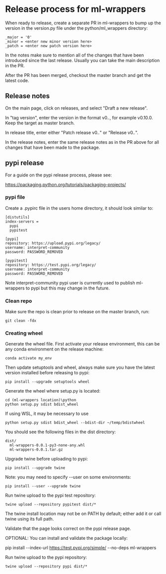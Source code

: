 # Release process for ml-wrappers

When ready to release, create a separate PR in ml-wrappers to bump up the version in the version.py file under the python/ml_wrappers directory:

```
_major = '0'
_minor = <enter new minor version here>
_patch = <enter new patch version here>
```

In the notes make sure to mention all of the changes that have been introduced since the last release.  Usually you can take the main description in the PR.

After the PR has been merged, checkout the master branch and get the latest code.

## Release notes

On the main page, click on releases, and select "Draft a new release".

In "tag version", enter the version in the format v0.*.*, for example v0.10.0.  Keep the target as master branch.

In release title, enter either "Patch release v0.*.*" or "Release v0.*.*".

In the release notes, enter the same release notes as in the PR above for all changes that have been made to the package.

## pypi release

For a guide on the pypi release process, please see:

https://packaging.python.org/tutorials/packaging-projects/

### pypi file

Create a .pypirc file in the users home directory, it should look similar to:

```
[distutils]
index-servers =
  pypi
  pypitest

[pypi]
repository: https://upload.pypi.org/legacy/
username: interpret-community
password: PASSWORD_REMOVED

[pypitest]
repository: https://test.pypi.org/legacy/
username: interpret-community
password: PASSWORD_REMOVED
```

Note interpret-community pypi user is currently used to publish ml-wrappers to pypi but this may change in the future.

### Clean repo

Make sure the repo is clean prior to release on the master branch, run:

```
git clean -fdx
```

### Creating wheel

Generate the wheel file.  First activate your release environment, this can be any conda environment on the release machine:
```
conda activate my_env
```
Then update setuptools and wheel, always make sure you have the latest version installed before releasing to pypi:
```
pip install --upgrade setuptools wheel
```
Generate the wheel where setup.py is located:
```
cd (ml-wrappers location)\python
python setup.py sdist bdist_wheel
```
If using WSL, it may be necessary to use
```
python setup.py sdist bdist_wheel --bdist-dir ~/temp/bdistwheel
```
You should see the following files in the dist directory:
```
dist/
  ml-wrappers-0.0.1-py3-none-any.whl
  ml-wrappers-0.0.1.tar.gz
```

Upgrade twine before uploading to pypi:
```
pip install --upgrade twine
```

Note: you may need to specify --user on some environments:
```
pip install --user --upgrade twine
```

Run twine upload to the pypi test repository:
```
twine upload --repository pypitest dist/*
```
The twine install location may not be on PATH by default; either add it or call twine using its full path.

Validate that the page looks correct on the pypi release page.

OPTIONAL:
You can install and validate the package locally:

pip install --index-url https://test.pypi.org/simple/ --no-deps ml-wrappers

Run twine upload to the pypi repository:
```
twine upload --repository pypi dist/*
```